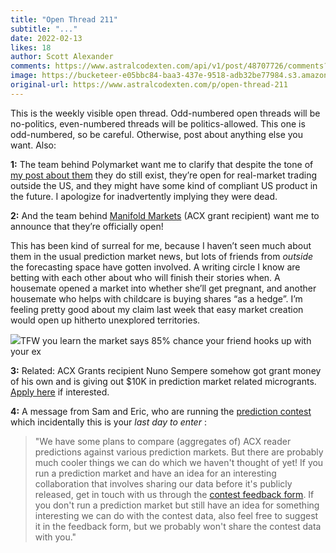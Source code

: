 ```yaml
---
title: "Open Thread 211"
subtitle: "..."
date: 2022-02-13
likes: 18
author: Scott Alexander
comments: https://www.astralcodexten.com/api/v1/post/48707726/comments?&all_comments=true
image: https://bucketeer-e05bbc84-baa3-437e-9518-adb32be77984.s3.amazonaws.com/public/images/bbf3caea-d24e-4df8-8b63-78840fbadb5d_496x341.png
original-url: https://www.astralcodexten.com/p/open-thread-211
---
```

This is the weekly visible open thread. Odd-numbered open threads will be no-politics, even-numbered threads will be politics-allowed. This one is odd-numbered, so be careful. Otherwise, post about anything else you want. Also:

**1:** The team behind Polymarket want me to clarify that despite the tone of [my post about them](https://astralcodexten.substack.com/p/the-passage-of-polymarket) they do still exist, they’re open for real-market trading outside the US, and they might have some kind of compliant US product in the future. I apologize for inadvertently implying they were dead.

**2:** And the team behind [Manifold Markets](https://manifold.markets/home) (ACX grant recipient) want me to announce that they’re officially open! 

This has been kind of surreal for me, because I haven’t seen much about them in the usual prediction market news, but lots of friends from _outside_ the forecasting space have gotten involved. A writing circle I know are betting with each other about who will finish their stories when. A housemate opened a market into whether she’ll get pregnant, and another housemate who helps with childcare is buying shares “as a hedge”. I’m feeling pretty good about my claim last week that easy market creation would open up hitherto unexplored territories.

[![](https://substackcdn.com/image/fetch/w_1456,c_limit,f_auto,q_auto:good,fl_progressive:steep/https%3A%2F%2Fbucketeer-e05bbc84-baa3-437e-9518-adb32be77984.s3.amazonaws.com%2Fpublic%2Fimages%2F18bb0241-9272-4ec5-b41a-a7a7451174fb_380x110.png)](https://manifold.markets/wildwestwind/will-westwind-and-nextworldover-hoo-06ce76815de9)TFW you learn the market says 85% chance your friend hooks up with your ex

**3:** Related: ACX Grants recipient Nuno Sempere somehow got grant money of his own and is giving out $10K in prediction market related microgrants. [Apply here](https://forum.effectivealtruism.org/posts/oqFa8obfyEmvD79Jn/we-are-giving-usd10k-as-forecasting-micro-grants) if interested.

**4:** A message from Sam and Eric, who are running the [prediction contest](https://docs.google.com/document/d/1HZ3UC9JIuhFdlVM_xYtj60a6ba7elWGiAnROMobkFXM/edit) which incidentally this is your _last day to enter_ : 

> "We have some plans to compare (aggregates of) ACX reader predictions against various prediction markets. But there are probably much cooler things we can do which we haven't thought of yet! If you run a prediction market and have an idea for an interesting collaboration that involves sharing our data before it's publicly released, get in touch with us through the [contest feedback form](https://docs.google.com/forms/d/e/1FAIpQLScT-7x1fsVJ1D8Cm4dynlyMhOaZmLIupFju6VMiXIOnNQIcMg/viewform?usp=sf_link). If you don't run a prediction market but still have an idea for something interesting we can do with the contest data, also feel free to suggest it in the feedback form, but we probably won't share the contest data with you."
